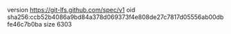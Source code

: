 version https://git-lfs.github.com/spec/v1
oid sha256:ccb52b4086a9bd84a378d069373f4e808de27c7817d05556ab00dbfe46c7b0ba
size 6303
